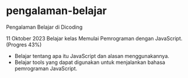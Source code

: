 # pengalaman-belajar

Pengalaman Belajar di Dicoding

11 Oktober 2023
Belajar kelas Memulai Pemrograman dengan JavaScript. (Progres 43%)
* Belajar tentang apa itu JavaScript dan alasan menggunakannya.
* Belajar tools yang dapat digunakan untuk menjalankan bahasa pemrograman JavaScript.
